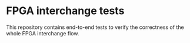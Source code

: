 # FPGA interchange tests

This repository contains end-to-end tests to verify the correctness of the whole FPGA interchange flow.
